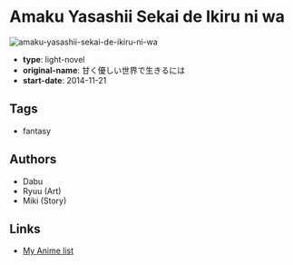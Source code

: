 # Amaku Yasashii Sekai de Ikiru ni wa

![amaku-yasashii-sekai-de-ikiru-ni-wa](https://cdn.myanimelist.net/images/manga/1/166293.jpg)

-   **type**: light-novel
-   **original-name**: 甘く優しい世界で生きるには
-   **start-date**: 2014-11-21

## Tags

-   fantasy

## Authors

-   Dabu
-   Ryuu (Art)
-   Miki (Story)

## Links

-   [My Anime list](https://myanimelist.net/manga/91568/Amaku_Yasashii_Sekai_de_Ikiru_ni_wa)
